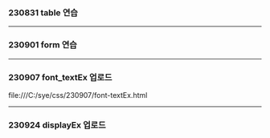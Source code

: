 ### 230831 table 연습 ###
 - - - - -
### 230901 form 연습 ###
 - - - - -
### 230907 font_textEx 업로드 ###

file:///C:/sye/css/230907/font-textEx.html

 - - - - -

### 230924 displayEx 업로드 ###